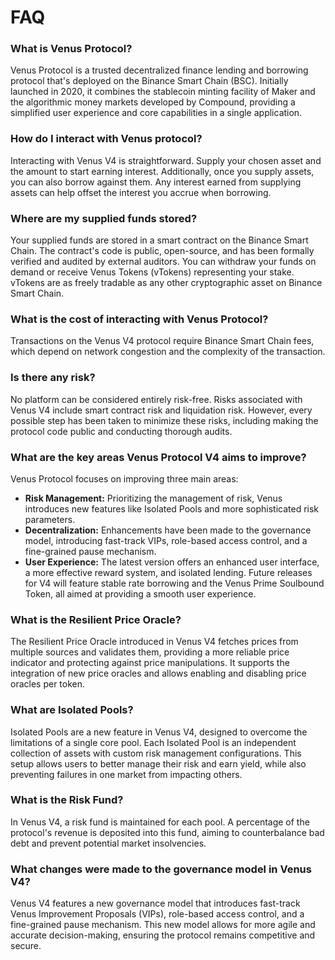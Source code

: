 # FAQ

### **What is Venus Protocol?**

Venus Protocol is a trusted decentralized finance lending and borrowing protocol that's deployed on the Binance Smart Chain (BSC). Initially launched in 2020, it combines the stablecoin minting facility of Maker and the algorithmic money markets developed by Compound, providing a simplified user experience and core capabilities in a single application.

### How do I interact with Venus protocol?

Interacting with Venus V4 is straightforward. Supply your chosen asset and the amount to start earning interest. Additionally, once you supply assets, you can also borrow against them. Any interest earned from supplying assets can help offset the interest you accrue when borrowing.

### Where are my supplied funds stored?

Your supplied funds are stored in a smart contract on the Binance Smart Chain. The contract's code is public, open-source, and has been formally verified and audited by external auditors. You can withdraw your funds on demand or receive Venus Tokens (vTokens) representing your stake. vTokens are as freely tradable as any other cryptographic asset on Binance Smart Chain.

### **What is the cost of interacting with Venus Protocol?**

Transactions on the Venus V4 protocol require Binance Smart Chain fees, which depend on network congestion and the complexity of the transaction.

### **Is there any risk?**

No platform can be considered entirely risk-free. Risks associated with Venus V4 include smart contract risk and liquidation risk. However, every possible step has been taken to minimize these risks, including making the protocol code public and conducting thorough audits.

### **What are the key areas Venus Protocol V4 aims to improve?**

Venus Protocol focuses on improving three main areas:

* **Risk Management:** Prioritizing the management of risk, Venus introduces new features like Isolated Pools and more sophisticated risk parameters.
* **Decentralization:** Enhancements have been made to the governance model, introducing fast-track VIPs, role-based access control, and a fine-grained pause mechanism.
* **User Experience:** The latest version offers an enhanced user interface, a more effective reward system, and isolated lending. Future releases for V4 will feature stable rate borrowing and the Venus Prime Soulbound Token, all aimed at providing a smooth user experience.

### **What is the Resilient Price Oracle?**

The Resilient Price Oracle introduced in Venus V4 fetches prices from multiple sources and validates them, providing a more reliable price indicator and protecting against price manipulations. It supports the integration of new price oracles and allows enabling and disabling price oracles per token.

### **What are Isolated Pools?**

Isolated Pools are a new feature in Venus V4, designed to overcome the limitations of a single core pool. Each Isolated Pool is an independent collection of assets with custom risk management configurations. This setup allows users to better manage their risk and earn yield, while also preventing failures in one market from impacting others.

### **What is the Risk Fund?**

In Venus V4, a risk fund is maintained for each pool. A percentage of the protocol's revenue is deposited into this fund, aiming to counterbalance bad debt and prevent potential market insolvencies.

### **What changes were made to the governance model in Venus V4?**

Venus V4 features a new governance model that introduces fast-track Venus Improvement Proposals (VIPs), role-based access control, and a fine-grained pause mechanism. This new model allows for more agile and accurate decision-making, ensuring the protocol remains competitive and secure.
